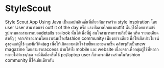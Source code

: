 StyleScout
==========

Style Scout App  Using Java   เป็นแอปพลิเคชั่นที่เกี่ยวกับการสร้าง style inspiration โดย user  User สามารถแชร์ outf
it of the day หรือ แรงบัลดาลใจของoutfit นั้นๆได้โดยการแชร์รูปภาพและสามารถบอกdetails ของlook นั้นได้เพื่อที่ผู้
สนใจสามารถทราบถึงยี่ห้อ หรือ รายละเอียดสำคัญๆ จากเจ้าของภาพโดยเราเน้นเรื่องfashion community เพียงอย่างเดียวเพื่อให้เกิดประโยชน์สูงสุดแก่ผู้ใช้ และมีกาีติดtag เพื่อให้เกิดความเข้าใจง่ายขึ้นและสะดวกขึ้น คล้ายๆกับเป็นnew magazine โดยสามารถaccess ผ่านได้ทั้ง mobile และ website เนื่องจากเพื่อกลุ่มผู้ใช้ที่หลากหลายไม่ว่าเขา/เธอ จะมีมือถือหรือใช้ pc/laptop  user ก็สามารถมีส่วนร่วมในfashion community นี้ได้เช่นเดียวกัน 
